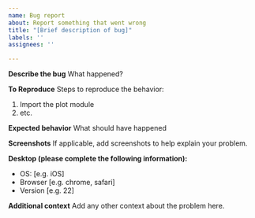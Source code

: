 ```yaml
---
name: Bug report
about: Report something that went wrong
title: "[Brief description of bug]"
labels: ''
assignees: ''

---
```


**Describe the bug**
What happened?

**To Reproduce**
Steps to reproduce the behavior:
1. Import the plot module
2. etc.

**Expected behavior**
What should have happened

**Screenshots**
If applicable, add screenshots to help explain your problem.

**Desktop (please complete the following information):**
 - OS: [e.g. iOS]
 - Browser [e.g. chrome, safari]
 - Version [e.g. 22]

**Additional context**
Add any other context about the problem here.
